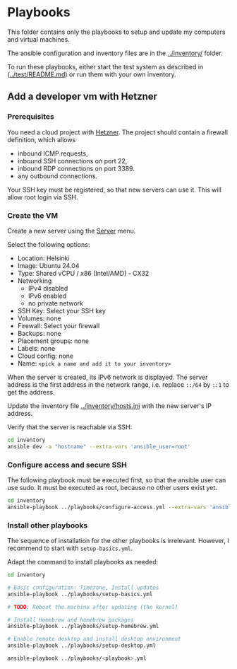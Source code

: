 # Playbooks

This folder contains only the playbooks to setup and update my computers and
virtual machines.

The ansible configuration and inventory files are in the
[../inventory/](../inventory/) folder.

To run these playbooks, either start the test system as described in
([../test/README.md](../test/README.md)) or run them with your own inventory.

## Add a developer vm with Hetzner

### Prerequisites

You need a cloud project with [Hetzner](https://www.hetzner.com/). The project
should contain a firewall definition, which allows

- inbound ICMP requests,
- inbound SSH connections on port 22,
- inbound RDP connections on port 3389.
- any outbound connections.

Your SSH key must be registered, so that new servers can use it. This will
allow root login via SSH.

### Create the VM

Create a new server using the
[Server](https://console.hetzner.cloud/projects/10607445/servers) menu.

Select the following options:

- Location: Helsinki
- Image: Ubuntu 24.04
- Type: Shared vCPU / x86 (Intel/AMD) - CX32
- Networking
  - IPv4 disabled
  - IPv6 enabled
  - no private network
- SSH Key: Select your SSH key
- Volumes: none
- Firewall: Select your firewall
- Backups: none
- Placement groups: none
- Labels: none
- Cloud config: none
- Name: `<pick a name and add it to your inventory>`

When the server is created, its IPv6 network is displayed. The server address is
the first address in the network range, i.e. replace `::/64` by `::1` to get
the address.

Update the inventory file [../inventory/hosts.ini](../inventory/hosts.ini) with
the new server's IP address.

Verify that the server is reachable via SSH:

```bash
cd inventory
ansible dev -a "hostname" --extra-vars 'ansible_user=root'
```

### Configure access and secure SSH

The following playbook must be executed first, so that the ansible user can
use sudo. It must be executed as root, because no other users exist yet.

```bash
cd inventory
ansible-playbook ../playbooks/configure-access.yml --extra-vars 'ansible_user=root'
```

### Install other playbooks

The sequence of installation for the other playbooks is irrelevant. However, I
recommend to start with `setup-basics.yml`.

Adapt the command to install playbooks as needed:

```bash
cd inventory

# Basic configuration: Timezone, Install updates
ansible-playbook ../playbooks/setup-basics.yml

# TODO: Reboot the machine after updating (the kernel)

# Install Homebrew and homebrew packages
ansible-playbook ../playbooks/setup-homebrew.yml

# Enable remote desktop and install desktop environment
ansible-playbook ../playbooks/setup-desktop.yml

ansible-playbook ../playbooks/<playbook>.yml
```
